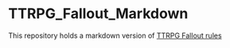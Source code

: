 # TTRPG_Fallout_Markdown
This repository holds a markdown version of [TTRPG Fallout rules](https://www.patreon.com/posts/fallout-ttrpg-103357402)
